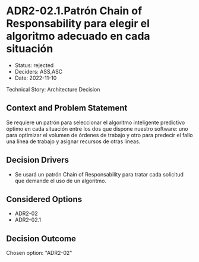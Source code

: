 # ADR2-02.1.Patrón Chain of Responsability para elegir el algoritmo adecuado en cada situación

* Status: rejected
* Deciders: ASS,ASC
* Date: 2022-11-10

Technical Story: Architecture Decision

## Context and Problem Statement

Se requiere un patrón para seleccionar el algoritmo inteligente predictivo óptimo en cada situación entre los dos que dispone nuestro software: uno para optimizar el volumen de órdenes de trabajo y otro para predecir el fallo una línea de trabajo y asignar recursos de otras líneas.

## Decision Drivers

* Se usará un patrón Chain of Responsability para tratar cada solicitud que demande el uso de un algoritmo.

## Considered Options

* ADR2-02
* ADR2-02.1

## Decision Outcome

Chosen option: "ADR2-02"
